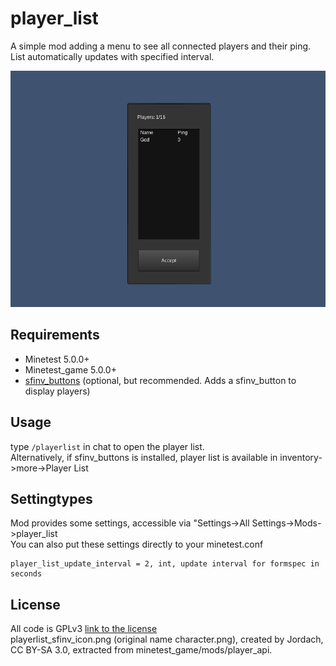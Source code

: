 # player_list
A simple mod adding a menu to see all connected players and their ping. List automatically updates with specified interval.

![Screenshot](screenshot.png)

## Requirements

- Minetest 5.0.0+
- Minetest_game 5.0.0+
- [sfinv_buttons](https://repo.or.cz/minetest_sfinv_buttons.git) (optional, but recommended. Adds a sfinv_button to display players)

## Usage
type `/playerlist` in chat to open the player list.  
Alternatively, if sfinv_buttons is installed, player list is available in inventory->more->Player List

## Settingtypes
Mod provides some settings, accessible via "Settings->All Settings->Mods->player_list  
You can also put these settings directly to your minetest.conf

```
player_list_update_interval = 2, int, update interval for formspec in seconds
```

## License
All code is GPLv3 [link to the license](https://www.gnu.org/licenses/gpl-3.0.en.html)  
playerlist_sfinv_icon.png (original name character.png), created by Jordach, CC BY-SA 3.0, extracted from minetest_game/mods/player_api.